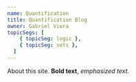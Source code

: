 ```yaml
---
name: Quantification
title: Quantification Blog
owner: Gabriel Viera
topicSegs: [
    { topicSeg: logic },
    { topicSeg: sets },
  ] 
---
```


About this site. **Bold text**, *emphasized text*.